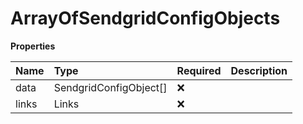 # ArrayOfSendgridConfigObjects

**Properties**

| Name  | Type                   | Required | Description |
| :---- | :--------------------- | :------- | :---------- |
| data  | SendgridConfigObject[] | ❌       |             |
| links | Links                  | ❌       |             |

<!-- This file was generated by liblab | https://liblab.com/ -->
